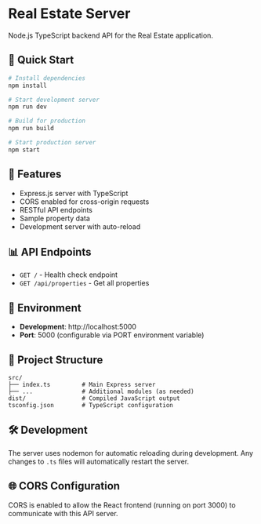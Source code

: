 # Real Estate Server

Node.js TypeScript backend API for the Real Estate application.

## 🚀 Quick Start

```bash
# Install dependencies
npm install

# Start development server
npm run dev

# Build for production
npm run build

# Start production server
npm start
```

## 🎯 Features

- Express.js server with TypeScript
- CORS enabled for cross-origin requests
- RESTful API endpoints
- Sample property data
- Development server with auto-reload

## 📊 API Endpoints

- `GET /` - Health check endpoint
- `GET /api/properties` - Get all properties

## 🔧 Environment

- **Development**: http://localhost:5000
- **Port**: 5000 (configurable via PORT environment variable)

## 📁 Project Structure

```
src/
├── index.ts         # Main Express server
├── ...              # Additional modules (as needed)
dist/                # Compiled JavaScript output
tsconfig.json        # TypeScript configuration
```

## 🛠️ Development

The server uses nodemon for automatic reloading during development. Any changes to `.ts` files will automatically restart the server.

## 🌐 CORS Configuration

CORS is enabled to allow the React frontend (running on port 3000) to communicate with this API server.